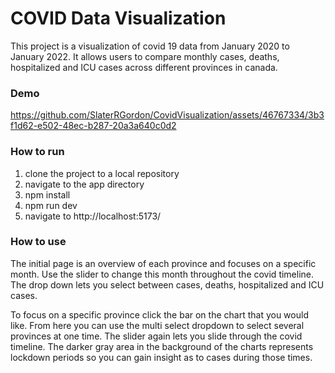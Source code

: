 # COVID Data Visualization

This project is a visualization of covid 19 data from January 2020 to January 2022. It allows users to compare monthly cases, deaths, hospitalized and ICU cases across different provinces in canada.

### Demo
https://github.com/SlaterRGordon/CovidVisualization/assets/46767334/3b3f1d62-e502-48ec-b287-20a3a640c0d2

### How to run

1. clone the project to a local repository
2. navigate to the app directory
3. npm install
4. npm run dev
5. navigate to http://localhost:5173/

### How to use
The initial page is an overview of each province and focuses on a specific month. Use the slider to change this month throughout the covid timeline. The drop down lets you select between cases, deaths, hospitalized and ICU cases.

To focus on a specific province click the bar on the chart that you would like. From here you can use the multi select dropdown to select several provinces at one time. The slider again lets you slide through the covid timeline. The darker gray area in the background of the charts represents lockdown periods so you can gain insight as to cases during those times.

